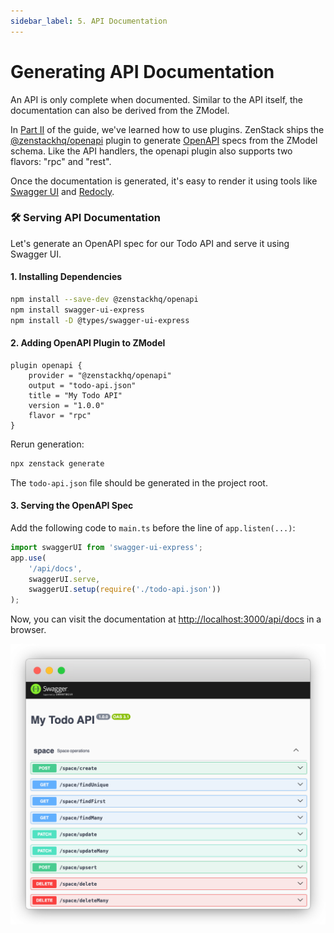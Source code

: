 ```yaml
---
sidebar_label: 5. API Documentation
---
```


# Generating API Documentation

An API is only complete when documented. Similar to the API itself, the documentation can also be derived from the ZModel.

In [Part II](../part2/) of the guide, we've learned how to use plugins. ZenStack ships the [@zenstackhq/openapi](../../reference/plugins/openapi) plugin to generate [OpenAPI](https://www.openapis.org/) specs from the ZModel schema. Like the API handlers, the openapi plugin also supports two flavors: "rpc" and "rest".

Once the documentation is generated, it's easy to render it using tools like [Swagger UI](https://swagger.io/tools/swagger-ui/) and [Redocly](https://redocly.com/).

### 🛠️ Serving API Documentation

Let's generate an OpenAPI spec for our Todo API and serve it using Swagger UI.

#### 1. Installing Dependencies

```bash
npm install --save-dev @zenstackhq/openapi
npm install swagger-ui-express
npm install -D @types/swagger-ui-express
```

#### 2. Adding OpenAPI Plugin to ZModel

```zmodel title="schema.zmodel"
plugin openapi {
    provider = "@zenstackhq/openapi"
    output = "todo-api.json"
    title = "My Todo API"
    version = "1.0.0"
    flavor = "rpc"
}
```

Rerun generation:

```bash
npx zenstack generate
```

The `todo-api.json` file should be generated in the project root.

#### 3. Serving the OpenAPI Spec

Add the following code to `main.ts` before the line of `app.listen(...)`:

```ts title="main.ts"
import swaggerUI from 'swagger-ui-express';
app.use(
    '/api/docs',
    swaggerUI.serve,
    swaggerUI.setup(require('./todo-api.json'))
);
```

Now, you can visit the documentation at [http://localhost:3000/api/docs](http://localhost:3000/api/docs) in a browser.

![Swagger UI](../../assets/todo-app-openapi.png)
